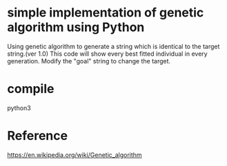 # simple implementation of genetic algorithm using Python
Using genetic algorithm to generate a string which is identical to the target string.(ver 1.0)
This code will show every best fitted individual in every generation.
Modify the "goal" string to change the target.

# compile
python3

# Reference
https://en.wikipedia.org/wiki/Genetic_algorithm

